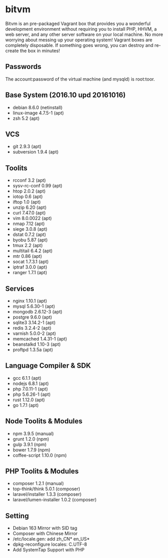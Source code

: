 # bitvm
Bitvm is an pre-packaged Vagrant box that provides you a wonderful development environment without requiring you to install PHP, HHVM, a web server, and any other server software on your local machine. No more worrying about messing up your operating system! Vagrant boxes are completely disposable. If something goes wrong, you can destroy and re-create the box in minutes!

## Passwords
The account:password of the virtual machine (and mysqld) is root:toor.

## Base System (2016.10 upd 20161016)
* debian 8.6.0 (netinstall)
* linux-image 4.7.5-1 (apt)
* zsh 5.2 (apt)

## VCS
* git 2.9.3 (apt)
* subversion 1.9.4 (apt)

## Toolits
* rcconf 3.2 (apt)
* sysv-rc-conf 0.99 (apt)
* htop 2.0.2 (apt)
* iotop 0.6 (apt)
* iftop 1.0 (apt)
* unzip 6.20 (apt)
* curl 7.47.0 (apt)
* vim 8.0.0022 (apt)
* nmap 7.12 (apt)
* siege 3.0.8 (apt)
* dstat 0.7.2 (apt)
* byobu 5.87 (apt)
* tmux 2.2 (apt)
* multitail 6.4.2 (apt)
* mtr 0.86 (apt)
* socat 1.7.3.1 (apt)
* iptraf 3.0.0 (apt)
* ranger 1.7.1 (apt)

## Services
* nginx 1.10.1 (apt)
* mysql 5.6.30-1 (apt)
* mongodb 2.6.12-3 (apt)
* postgre 9.6.0 (apt)
* sqlite3 3.14.2-1 (apt)
* redis 3.2.4-2 (apt)
* varnish 5.0.0-2 (apt)
* memcached 1.4.31-1 (apt)
* beanstalkd 1.10-3 (apt)
* proftpd 1.3.5a (apt)

## Language Compiler & SDK
* gcc 6.1.1 (apt)
* nodejs 6.8.1 (apt)
* php 7.0.11-1 (apt)
* php 5.6.26-1 (apt)
* rust 1.12.0 (apt)
* go 1.7.1 (apt)

## Node Toolits & Modules
* npm 3.9.5 (manual)
* grunt 1.2.0 (npm)
* gulp 3.9.1 (npm)
* bower 1.7.9 (npm)
* coffee-script 1.10.0 (npm)

## PHP Toolits & Modules
* composer 1.2.1 (manual)
* top-think/think 5.0.1 (composer)
* laravel/installer 1.3.3 (composer)
* laravel/lumen-installer 1.0.2 (composer)

## Setting
* Debian 163 Mirror with SID tag
* Composer with Chinese Mirror
* /etc/locale.gen: add zh_CN* en_US*
* dpkg-reconfigure locales: C.UTF-8
* Add SystemTap Support with PHP